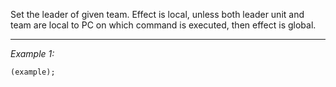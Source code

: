 Set the leader of given team. Effect is local, unless both leader unit and team are local to PC on which command is executed, then effect is global.


---
*Example 1:*
```sqf
(example);
```